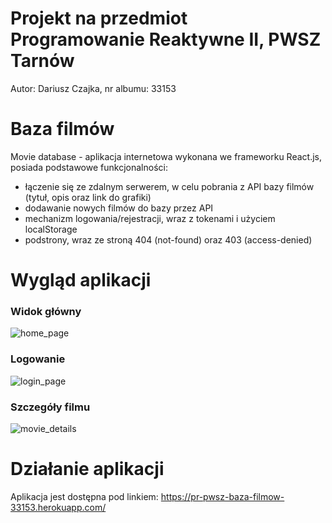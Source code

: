 # Projekt na przedmiot Programowanie Reaktywne II, PWSZ Tarnów

Autor: Dariusz Czajka, nr albumu: 33153

# Baza filmów

Movie database - aplikacja internetowa wykonana we frameworku React.js, posiada podstawowe funkcjonalności:
* łączenie się ze zdalnym serwerem, w celu pobrania z API bazy filmów (tytuł, opis oraz link do grafiki)
* dodawanie nowych filmów do bazy przez API
* mechanizm logowania/rejestracji, wraz z tokenami i użyciem localStorage
* podstrony, wraz ze stroną 404 (not-found) oraz 403 (access-denied)

# Wygląd aplikacji

### Widok główny
![home_page](https://i.imgur.com/oEnpUrP.jpg)


### Logowanie
![login_page](https://i.imgur.com/3Fku3SQ.jpg)


### Szczegóły filmu
![movie_details](https://i.imgur.com/OyVurEm.jpg)

# Działanie aplikacji

Aplikacja jest dostępna pod linkiem: https://pr-pwsz-baza-filmow-33153.herokuapp.com/
